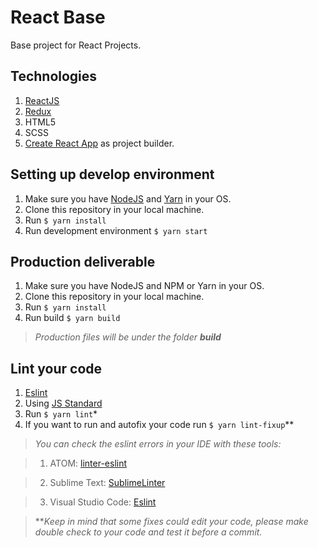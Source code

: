 # React Base #

Base project for React Projects.

## Technologies ##

1. [ReactJS](https://reactjs.org)
2. [Redux](https://redux.js.org/)
3. HTML5
4. SCSS
5. [Create React App](https://github.com/facebook/create-react-app) as project builder.

## Setting up develop environment ##

1. Make sure you have [NodeJS](https://nodejs.org/en/) and [Yarn](https://yarnpkg.com/en/) in your OS.
2. Clone this repository in your local machine.
3. Run `$ yarn install`
4. Run development environment `$ yarn start`

## Production deliverable ##

1. Make sure you have NodeJS and NPM or Yarn in your OS.
2. Clone this repository in your local machine.
3. Run `$ yarn install`
4. Run build `$ yarn build`

>*Production files will be under the folder **build***

## Lint your code ##

1. [Eslint](https://eslint.org/)
2. Using [JS Standard](https://standardjs.com/)
3. Run `$ yarn lint`*
4. If you want to run and autofix your code run `$ yarn lint-fixup`**

> *You can check the eslint errors in your IDE with these tools:*

>1. ATOM: [linter-eslint](https://atom.io/packages/linter-eslint)

>2. Sublime Text: [SublimeLinter](https://github.com/SublimeLinter/SublimeLinter-eslint)

>3. Visual Studio Code: [Eslint](https://marketplace.visualstudio.com/items?itemName=dbaeumer.vscode-eslint)

> ***Keep in mind that some fixes could edit your code, please make double check to your code and test it before a commit.*

